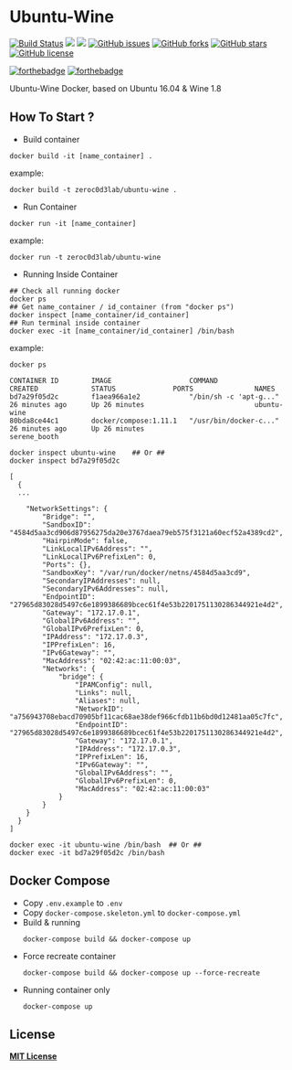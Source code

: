 # Ubuntu-Wine
[![Build Status](https://travis-ci.org/zeroc0d3lab/ubuntu-wine.svg?branch=master)](https://travis-ci.org/zeroc0d3lab/ubuntu-wine) [![](https://images.microbadger.com/badges/image/zeroc0d3lab/ubuntu-wine.svg)](https://microbadger.com/images/zeroc0d3lab/ubuntu-wine "Layers") [![](https://images.microbadger.com/badges/version/zeroc0d3lab/ubuntu-wine.svg)](https://microbadger.com/images/zeroc0d3lab/ubuntu-wine "Version") [![GitHub issues](https://img.shields.io/github/issues/zeroc0d3lab/ubuntu-wine.svg)](https://github.com/zeroc0d3lab/ubuntu-wine/issues) [![GitHub forks](https://img.shields.io/github/forks/zeroc0d3lab/ubuntu-wine.svg)](https://github.com/zeroc0d3lab/ubuntu-wine/network) [![GitHub stars](https://img.shields.io/github/stars/zeroc0d3lab/ubuntu-wine.svg)](https://github.com/zeroc0d3lab/ubuntu-wine/stargazers) [![GitHub license](https://img.shields.io/badge/license-MIT-blue.svg)](https://raw.githubusercontent.com/zeroc0d3lab/ubuntu-wine/master/LICENSE)

[![forthebadge](http://forthebadge.com/badges/ages-12.svg)](https://github.com/zeroc0d3lab/ubuntu-wine)  [![forthebadge](http://forthebadge.com/badges/built-by-developers.svg)](https://github.com/zeroc0d3lab)

Ubuntu-Wine Docker, based on Ubuntu 16.04 & Wine 1.8

## How To Start ?
* Build container
```
docker build -it [name_container] .
```

example:
```
docker build -t zeroc0d3lab/ubuntu-wine .
```

* Run Container
```
docker run -it [name_container]
```

example:
```
docker run -t zeroc0d3lab/ubuntu-wine
```

* Running Inside Container
```
## Check all running docker
docker ps
## Get name_container / id_container (from "docker ps")
docker inspect [name_container/id_container]
## Run terminal inside container
docker exec -it [name_container/id_container] /bin/bash
```

example:
```
docker ps

CONTAINER ID        IMAGE                   COMMAND                  CREATED             STATUS              PORTS               NAMES
bd7a29f05d2c        f1aea966a1e2            "/bin/sh -c 'apt-g..."   26 minutes ago      Up 26 minutes                           ubuntu-wine
80bda8ce44c1        docker/compose:1.11.1   "/usr/bin/docker-c..."   26 minutes ago      Up 26 minutes                           serene_booth
```

```
docker inspect ubuntu-wine    ## Or ##
docker inspect bd7a29f05d2c

[
  {
  ...

    "NetworkSettings": {
        "Bridge": "",
        "SandboxID": "4584d5aa3cd906d87956275da20e3767daea79eb575f3121a60ecf52a4389cd2",
        "HairpinMode": false,
        "LinkLocalIPv6Address": "",
        "LinkLocalIPv6PrefixLen": 0,
        "Ports": {},
        "SandboxKey": "/var/run/docker/netns/4584d5aa3cd9",
        "SecondaryIPAddresses": null,
        "SecondaryIPv6Addresses": null,
        "EndpointID": "27965d83028d5497c6e1899386689bcec61f4e53b2201751130286344921e4d2",
        "Gateway": "172.17.0.1",
        "GlobalIPv6Address": "",
        "GlobalIPv6PrefixLen": 0,
        "IPAddress": "172.17.0.3",
        "IPPrefixLen": 16,
        "IPv6Gateway": "",
        "MacAddress": "02:42:ac:11:00:03",
        "Networks": {
            "bridge": {
                "IPAMConfig": null,
                "Links": null,
                "Aliases": null,
                "NetworkID": "a756943708ebacd70905bf11cac68ae38def966cfdb11b6bd0d12481aa05c7fc",
                "EndpointID": "27965d83028d5497c6e1899386689bcec61f4e53b2201751130286344921e4d2",
                "Gateway": "172.17.0.1",
                "IPAddress": "172.17.0.3",
                "IPPrefixLen": 16,
                "IPv6Gateway": "",
                "GlobalIPv6Address": "",
                "GlobalIPv6PrefixLen": 0,
                "MacAddress": "02:42:ac:11:00:03"
            }
        }
    }
  }
]
```

```
docker exec -it ubuntu-wine /bin/bash  ## Or ##
docker exec -it bd7a29f05d2c /bin/bash
```

## Docker Compose
* Copy `.env.example` to `.env`
* Copy `docker-compose.skeleton.yml` to `docker-compose.yml`
* Build & running
  ```
  docker-compose build && docker-compose up
  ```
* Force recreate container
  ```
  docker-compose build && docker-compose up --force-recreate
  ```
* Running container only
  ```
  docker-compose up
  ```

## License
[**MIT License**](https://github.com/zeroc0d3lab/ubuntu-wine/blob/master/LICENSE)
